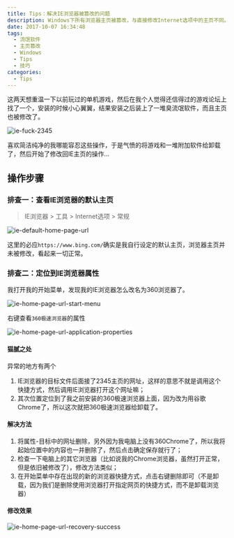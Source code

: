 ```yaml
---
title: Tips：解决IE浏览器被篡改的问题
description: Windows下所有浏览器主页被篡改，与直接修改Internet选项中的主页不同。这次是创建了一个 应用+主页URL 的快捷方式。
date: 2017-10-07 16:34:48
tags:
  - 流氓软件
  - 主页篡改
  - Windows
  - Tips
  - 技巧
categories:
  - Tips
---
```


这两天想重温一下以前玩过的单机游戏，然后在我个人觉得还信得过的游戏论坛上找了一个，安装的时候小心翼翼，结果安装之后装上了一堆臭流氓软件，而且主页也被修改了。

![ie-fuck-2345](/images/ie-fuck-2345.png)

喜欢简洁纯净的我哪能容忍这些操作，于是气愤的将游戏和一堆附加软件给卸载了，然后开始了修改回IE主页的操作...

## 操作步骤

### 排查一：查看IE浏览器的默认主页

> IE浏览器 > 工具 > Internet选项 > 常规


![ie-default-home-page-url](/images/ie-default-home-page-url.png)

这里的必应`https://www.bing.com/`确实是我自行设定的默认主页，浏览器主页并未被修改，看起来一切正常。

### 排查二：定位到IE浏览器属性

我打开我的开始菜单，发现我的IE浏览器怎么改名为360浏览器了。

![ie-home-page-url-start-menu](/images/ie-home-page-url-start-menu.png)

右键查看`360极速浏览器`的属性

![ie-home-page-url-application-properties](/images/ie-home-page-url-application-properties.png)

#### 猫腻之处

异常的地方有两个

1. IE浏览器的目标文件后面接了2345主页的网址，这样的意思不就是调用这个快捷方式，然后调用IE浏览器打开这个网址嘛；
2. 其次位置定位到了我之前安装的360极速浏览器上面，因为改为用谷歌Chrome了，所以这次就把360极速浏览器给卸载了。

#### 解决方法

1. 将属性-目标中的网址删除，另外因为我电脑上没有360Chrome了，所以我将起始位置中的内容也一并删除了，然后点击确定保存就行了；
2. 检查一下电脑上的其它浏览器（比如说我的Chrome浏览器，虽然打开正常，但是依旧被修改了），修改方法类似；
3. 在开始菜单中存在出现的新的浏览器快捷方式，点击右键删除即可（不是卸载，因为我们是删除使用浏览器打开指定网页的快捷方式，而不是卸载浏览器）

#### 修改效果

![ie-home-page-url-recovery-success](/images/ie-home-page-url-recovery-success.png)



